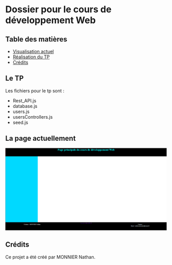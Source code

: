 # Dossier pour le cours de développement Web

## Table des matières
- [Visualisation actuel](#la-page-actuellement)
- [Réalisation du TP](#le-TP)
- [Crédits](#crédits)

## Le TP

Les fichiers pour le tp sont :
 - Rest_API.js
 - database.js
 - users.js
 - usersControllers.js
 - seed.js

## La page actuellement
![Screenshot](2Capture_d_ecran_page.png)
<!--Vous pouvez voir la page en action ici : [Voir la page HTML](page.html)
<iframe src="page.html" width="100%" height="500"></iframe>-->

## Crédits
Ce projet a été créé par MONNIER Nathan.
